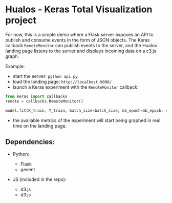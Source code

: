 # Hualos - Keras Total Visualization project

For now, this is a simple demo where a Flask server exposes an API to publish and consume events in the form of JSON objects. The Keras callback `RemoteMonitor` can publish events to the server, and the Hualos landing page listens to the server and displays incoming data on a c3.js graph.

Example:

- start the server: `python api.py`
- load the landing page: `http://localhost:9000/`
- launch a Keras experiment with the `RemoteMonitor` callback:

```python
from keras import callbacks
remote = callbacks.RemoteMonitor()

model.fit(X_train, Y_train, batch_size=batch_size, nb_epoch=nb_epoch, validation_data=(X_test, Y_test), callbacks=[remote])
```

- the available metrics of the experiment will start being graphed in real time on the landing page.

## Dependencies:

- Python:
    - Flask
    - gevent

- JS (included in the repo):
    - d3.js
    - d3.js